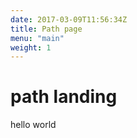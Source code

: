 ```yaml
---
date: 2017-03-09T11:56:34Z
title: Path page
menu: "main"
weight: 1
---
```


# path landing

hello world